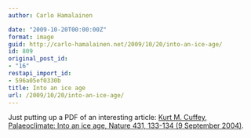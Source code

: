 ```yaml
---
author: Carlo Hamalainen

date: "2009-10-20T00:00:00Z"
format: image
guid: http://carlo-hamalainen.net/2009/10/20/into-an-ice-age/
id: 809
original_post_id:
- "16"
restapi_import_id:
- 596a05ef0330b
title: Into an ice age
url: /2009/10/20/into-an-ice-age/
---
```

Just putting up a PDF of an interesting article: [Kurt M. Cuffey, Palaeoclimate: Into an ice age, Nature 431, 133-134 (9 September 2004)](/stuff/Cuffey%20-%20Into%20an%20ice%20age.pdf).
